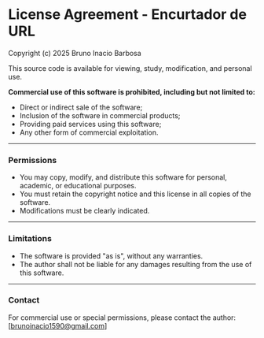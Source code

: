 # License Agreement - Encurtador de URL

Copyright (c) 2025 Bruno Inacio Barbosa

This source code is available for viewing, study, modification, and personal use.

**Commercial use of this software is prohibited, including but not limited to:**

- Direct or indirect sale of the software;
- Inclusion of the software in commercial products;
- Providing paid services using this software;
- Any other form of commercial exploitation.

---

### Permissions

- You may copy, modify, and distribute this software for personal, academic, or educational purposes.
- You must retain the copyright notice and this license in all copies of the software.
- Modifications must be clearly indicated.

---

### Limitations

- The software is provided "as is", without any warranties.
- The author shall not be liable for any damages resulting from the use of this software.

---

### Contact

For commercial use or special permissions, please contact the author: [brunoinacio1590@gmail.com]
